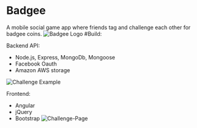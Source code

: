 # Badgee
A mobile social game app where friends tag and challenge each other  for badgee coins. 
![Badgee Logo](https://s3-eu-west-1.amazonaws.com/taggyapp/media/badgee-logo.jpg)
#Build:

Backend API: 
- Node.js, Express, MongoDb, Mongoose
- Facebook Oauth
- Amazon AWS storage

![Challenge Example](https://s3-eu-west-1.amazonaws.com/taggyapp/media/challenge-example.jpg)


Frontend: 
- Angular
- jQuery
- Bootstrap
![Challenge-Page](https://s3-eu-west-1.amazonaws.com/taggyapp/media/my-challenges-page.jpg)

